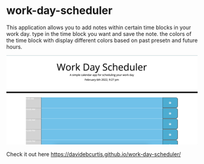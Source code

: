# work-day-scheduler

This application allows you to add notes within certain time blocks in your work day.
type in the time block you want and save the note.
the colors of the time block with display different colors based on past presetn and future hours.

![](assets/images/screenshot.png)

Check it out here
https://davidebcurtis.github.io/work-day-scheduler/

